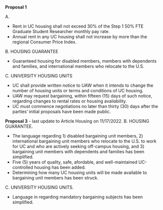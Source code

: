 **Proposal 1**

A.
- Rent in UC housing shall not exceed 30% of the Step 1 50% FTE Graduate Student Researcher monthly pay rate. 
- Annual rent in any UC housing shall not increase by more than the regional Consumer Price Index.

B. HOUSING GUARANTEE
- Guaranteed housing for disabled members, members with dependents and families, and international members who relocate to the U.S.

C. UNIVERSITY HOUSING UNITS
- UC shall provide written notice to UAW when it intends to change the number of housing units or terms and conditions of UC housing. 
- UAW may request bargaining, within fifteen (15) days of such notice, regarding changes to rental rates or housing availability. 
- UC must commence negotiations no later than thirty (30) days after the parties’ initial proposals have been made public.


**Proposal 3** - last update to Article Housing on 11/17/2022. 
B. HOUSING GUARANTEE.
- The language regarding 1) disabled bargaining unit members, 2) international bargaining unit members who relocate to the U.S. to work for UC and who are actively seeking off-campus housing, and 3) bargaining unit members with dependents and families has been simplified.
- Five (5) years of quality, safe, afordable, and well-maintained UC-controlled housing has been added.
- Determining how many UC housing units will be made available to bargaining unit members has been struck.

C. UNIVERSITY HOUSING UNITS. 
- Language in regarding mandatory bargaining subjects has been simplified.
